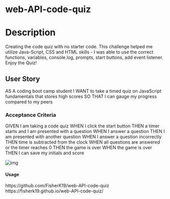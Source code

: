 # web-API-code-quiz
<h1>Description </h1>
Creating the code quiz with no starter code. This challenge helped me utilize Java-Script, CSS and HTML skills - I was able to use the correct functions, variables, console.log, prompts, start buttons, add event listener. Enjoy the Quiz!

<h2>User Story</h2>
AS A coding boot camp student
I WANT to take a timed quiz on JavaScript fundamentals that stores high scores
SO THAT I can gauge my progress compared to my peers



<h3>Acceptance Criteria </h3>
GIVEN I am taking a code quiz
WHEN I click the start button
THEN a timer starts and I am presented with a question
WHEN I answer a question
THEN I am presented with another question
WHEN I answer a question incorrectly
THEN time is subtracted from the clock
WHEN all questions are answered or the timer reaches 0
THEN the game is over
WHEN the game is over
THEN I can save my initials and score


![img](<!(images/Code-Quiz.png)>)

<h4>Usage</h4>
https://github.com/FisherK19/web-API-code-quiz
 https://fisherk19.github.io/web-API-code-quiz/